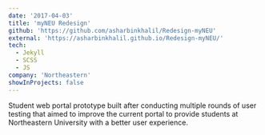 ```yaml
---
date: '2017-04-03'
title: 'myNEU Redesign'
github: 'https://github.com/asharbinkhalil/Redesign-myNEU'
external: 'https://asharbinkhalil.github.io/Redesign-myNEU/'
tech:
  - Jekyll
  - SCSS
  - JS
company: 'Northeastern'
showInProjects: false
---
```


Student web portal prototype built after conducting multiple rounds of user testing that aimed to improve the current portal to provide students at Northeastern University with a better user experience.
